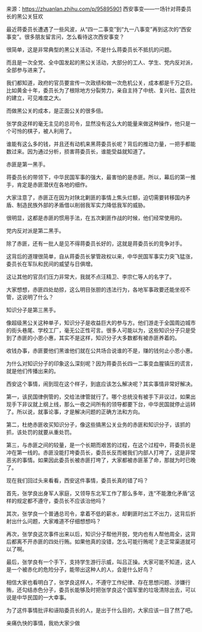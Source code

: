 来源：https://zhuanlan.zhihu.com/p/95895901
西安事变——一场针对蒋委员长的黑公关狂欢

最近蒋委员长遭遇了一些风波，从“四一二事变”到“九一八事变”再到这次的“西安事变”。很多朋友留言问，怎么看待这次西安事变？



很简单，这是非常典型的黑公关活动，不是什么蒋委员长不抵抗的问题。



而且是一次全党、全中国发起的黑公关活动，大部分的工人、学生、党内反对派，全部参与进来了。



我们都知道，政府的官员要宣传一次政绩和做一次危机公关，成本都是千万之巨。比如黄金十年，委员长为了根除地方分裂势力，亲自主持了中统、复兴社、蓝衣社的建立，可见难度之大。



而做黑公关的成本，是正面公关的很多倍。



张学良这样的毫无主见的总司令，显然没有这么大的能量来做这种操作，他只是一个可怜的棋子，被人利用了。



谁能有这么多的钱，并且还有动机来黑蒋委员长呢？背后的推动力量，一把手都能数过来。因为通过分析，损害蒋委员长，谁能受益就知道了。

赤匪是第一黑手。



蒋委员长的带领下，中华民国军事的强大，最害怕的是赤匪。所以，幕后的第一推手，肯定是赤匪潜伏在各地的细作。



大家注意了，赤匪正在因为对陕北剿匪的事情上焦头烂额，迫切需要转移国内矛盾、制造民族外部的矛盾借以削弱我军实力降低我军的威胁。



很明显，这都是赤匪的惯用手法，在五次剿匪作战的时候，他们经常使用的。



党内反对派是第二黑手。



除了赤匪，还有一批人是见不得蒋委员长好的，这就是蒋委员长的竞争对手。



这背后的道理很简单，自从蒋委员长掌管政权以来，中华民国军事实力突飞猛涨，委员长在军队和民间的威望与日俱增。



这让其他的官员们压力非常大，我就不点汪精卫、李宗仁等人的名字了。



大家想想，赤匪四处劫掠，这么明目张胆的违法行为，各地军事政要还能坐视不管，这说明了什么？



知识分子是第三黑手。



像超级黑公关这种单子，知识分子是收益巨大的参与方。他们游走于全国周边城市的街头巷尾、学校工厂，毫无公正性可言。很多人可能以为，这些知识分子只是受到了赤匪的小恩小惠，其实不是这样，知识分子大多数都有被赤匪养着的。



收钱办事，赤匪要他们黑谁他们就在公共场合说谁的不是，赚的钱何止小恩小惠。



为什么对知识分子的印象这么深刻呢？因为蒋委员长四一二事变血腥镇压的谎言，就是他们传播出来的。



西安这个事情，闹到现在这个样子，到底应该怎么解决呢？其实事情非常好解决。



第一，该民国律例管的，交给法律管就行了。哪个总统没有被手下非议过，如果出现手下非议就上纲上线，那么一夜之间所有的领导都要下台，中华民国就停止运转了。所以说，就事论事，才是解决问题的正确方法和方向。



第二，杜绝赤匪收买知识分子，像这些搞黑公关业务的赤匪和知识分子，该抓的抓，该处罚的就要从重处罚。



第三，与赤匪之间的较量，是一个长期而艰苦的过程，在这个过程中，蒋委员长是冲在第一线的。赤匪没能打垮委员长，委员长反而被我们内部人打垮了，这是非常恶劣的事情。如果因此委员长被赤匪打垮了，大家都被赤匪革了命，那就为时已晚了。



现在我们回过头来看看，西安这件事情，委员长真的错了吗？



首先，张学良出身军人家庭，又领导东北军工作了那么多年，连“不能激化矛盾”这样的规定都不遵守，委员长不应该治他吗？



其次，张学良一个普通总司令，拿着不低的薪水，却剿匪时出工不出力，这背后折射出什么问题，大家难道不仔细想想吗？



再次，张学良这次事件出来以后，知识分子帮他开脱，党内也有人帮他周全，这背后都离不开赤匪的四处行贿。如果他真的没错，怎么可能行贿呢？走正常渠道就可以了啊。



最后，张学良有一个手下，支持学生游行示威，叫吕正操。大家可能不知道，这人是一个被赤化的危险分子，能带出这种人的人，会是什么好鸟？



相信大家也看明白了，张学良这样人，不遵守工作纪律、存在思想问题、涉嫌行贿，还勾结赤色分子，委员长能够及时把张学良这个国军里的垃圾清除出去，可以说是中华民国的一大幸事。



为了这件事情批评和诬陷委员长的人，是出于什么目的，大家应该一目了然了吧。



亲痛仇快的事情，我劝大家少做
